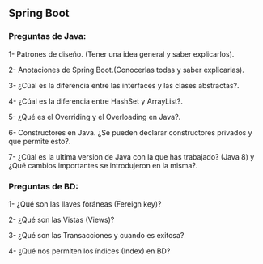 ## Spring Boot

### Preguntas de Java:

1- Patrones de diseño. (Tener una idea general y saber explicarlos).

2- Anotaciones de Spring Boot.(Conocerlas todas y saber explicarlas).

3- ¿Cúal es la diferencia entre las interfaces y las clases abstractas?.

4- ¿Cúal es la diferencia entre HashSet y ArrayList?.

5- ¿Qué es el Overriding y el Overloading en Java?.

6- Constructores en Java. ¿Se pueden declarar constructores privados y que permite esto?.

7- ¿Cúal es la ultima version de Java con la que has trabajado? (Java 8) y ¿Qué cambios importantes se introdujeron en la misma?.


### Preguntas de BD:

1- ¿Qué son las llaves foráneas (Fereign key)?

2- ¿Qué son las Vistas (Views)?

3- ¿Qué son las Transacciones y cuando es exitosa?

4- ¿Qué nos permiten los índices (Index) en BD?

